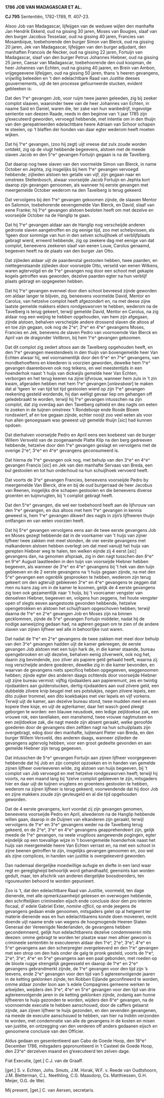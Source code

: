 **1786 JOB VAN MADAGASCAR ET AL.**

**CJ 795** Sententiën, 1782-1789, ff. 407-23.

Alsoo Job van Madagascar, lijfeijgen van de weduwe wijlen den manhafte
Jan Hendrik Ekkerd, oud na gissing 30 jaren, Moses van Bougies, slaaf
van den burger Jacobus Tesselaar, oud na gissing 40 jaren, Francies van
Mosambique, toebehorende den burger Simon van Blerck, oud na gissing 20
jaren, Jek van Madagascar, lijfeijgen van den burger adjudant, den
manhaften Francois de Necker, oud na gissing 22 jaren, Fortuijn van
Madagascar, slaaf van den burger Petrus Johannes Hiebner, oud na gissing
25 jaren, Caesar van Madagascar, toebehoorende den oud koopman, de heer
Johannes van Echten, oud na gissing 40 jaaren, en Brein van Ambon,
vrijgegeevene lijfeijgen, oud na gissing 50 jaren, thans ’s heeren
gevangens, vrijwillig beleeden en ’t den edelachtbare Raad van Justitie
deeses gouvernements, uijt de ten processe gefourneerde stucken, evident
gebleeken is:

Dat den 1^e^ gevangen Job, voor ruijm twee jaaren geleeden, zig bij
zeeker complot slaaven, waaronder twee van de heer Johannes van Echten,
in naame Said en Daniel, waren die, ter zake van hun wanbedrijf,
ingevolge sententie van deezen Raade, reeds in den beginne van ’t jaar
1785 zijn g’executeerd geworden, vervoegd hebbende, met intentie om in
den thuijn van den gerepatrieerden edelachtbare heere Adriaan van Schoor
schapen te steelen, op ’t blaffen der honden van daar egter wederom
heeft moeten wijken.

Dat hij 1^e^ gevangen, (zoo hij zegt) uijt vreese dat zulx zoude worden
ontdekt, zig op de vlugt hebbende begeevens, alstoen met de meede slaven
Jacob en den 5^e^ gevangen Fortuijn gegaan is na de Tavelberg.

Dat daarop nog twee slaven van den voormelde Simon van Blerck, in name
October en Jephta, zig insgelijks bij hem 1^e^ gevangen vervoegd
hebbende; zijlieden alstoen ten getalle van vijf, zijn gegaan naar en
omstreex Stellenbosch, alwaar voorseijde Jacob Fortuijn en Jephta kort
daarop zijn gevangen genoomen, als wanneer hij eerste gevangen met
meergemelde October wederom na den Tavelberg is terug gekeerd.

Dat vervolgens bij den 1^e^ gevangen gekoomen zijnde, de slaaven Mentor
en Salomon, toebehorende eevengemelde Van Blerck, en David, slaaf van
eene Franke; hij 1^e^ gevangen alstoen besloten heeft om met dezelve en
voorseijde October na de Hanglip te gaan.

Dat hij 1^e^ gevangen aldaar aan de Hanglip nog verscheijde anderen
gedroste slaven aangetroffen en zig eenige tijd, zoo met schelpvissen,
als ’tgeen door sommige van hun in den selven schuijlhoek of
verblijfplaats gebragt wierd, erneerd hebbende, zig op zeekere dag met
eenige van dat complot, beneevens zeekeren slaaf van eenen Louw, Carolus
genaamd, begeeven heeft na de plaats van den burger Jan Otto.

Dat zijlieden aldaar uijt de paardenstal gestoolen hebben, twee paarden,
en niettegenstaande zijlieden door voorseijde Otto, verseld van eenen
Wilkens, waren agtervolgd en de 1^e^ gevangen nog door een schoot met
gekapte kogels getroffen was geworden, dezelve paarden egter na hun
verblijf plaats gebragt en opgegeeten hebben.

Dat hij 1^e^ gevangen evenwel door dien schoot bevreesd zijnde geworden
om aldaar langer te blijven, zig, beneevens voormelde David, Mentor en
Carolus, van hetzelve complot heeft afgezondert en, na met deese zijne
laatste gemelde makkers elders rondgesworven te hebben, wederom na de
Tavelberg is terug gekeert, terwijl gemelde David, Mentor en Carolus, na
zig aldaar nog een weijnig te hebben opgehouden, van hem zijn afgegaan,
zijnde alstoen, behalven verscheijde andere drossend slaven die altoos
af en toe zijn gegaan, ook nog de 2^e^, 3^e^ en 4^e^ gevangens Moses,
Francies en Jek, benevens de slaven Pedro van voornoemde Van Blerck en
April van de dragonder Veltbron, bij hem 1^e^ gevangen gekoomen.

Dat dit complot zig zedert altoos aan de Tavelberg opgehouden heeft, en
den 1^e^ gevangen meestendeels in den thuijn van bovengemelde heer Van
Echten alwaar hij, wel voornamentlijk door den 6^e^ en 7^e^ gevangens,
van mondbehoeftens en kleederen is voorzien geworden, dewelke hem 1^e^
gevangen daarenboven ook nog telkens, en wel meestentijds in een
hoenderhok naast ’t huijs van dickwijls gemelde heer Van Echten,
verborgen en het terug keeren na zijne lijfvrouw, wanneer hem zulx in ’t
zin kwam, afgeraden hebben met hem 1^e^ gevangen \[*onleesbaar*\] te
maken dat al ’tgeen ’er van tijd tot tijd gestoolen wierd op zijn 1^e^
gevangen reekening gesteld wordende, hij dan welligt gevaar liep om
gehangen off geledebraakt te worden, terwijl hij 1^e^ gevangen
intusschen na zijn complot, dat zig overdag aan den Tavelberg ophield en
des nagts om eeten te zoeken in de tuijnen omstreex ’t Rondebosje ende
Roode Bloem rondswierf, af en toe gegaan zijnde, echter nooijt zoo veel
eeten als voor hun allen genoegsaam was geweest uijt gemelde thuijn
\[*sic*\] had kunnen opdoen.

Dat dierhalven voorseijde Pedro en April eens een koebeest van de burger
Willem Versveld van de zoogenaamde Platte Klip na den berg gedreeven
hebbende, hetzelve door den 1^e^ gevangen geslagt en vervolgens met de
overige 2^e^, 3^e^ en 4^e^ gevangens geconsumeerd is.

Dat hierna de 1^e^ gevangen ook nog, met behulp van den 3^e^ en 4^e^
gevangen Francis \[*sic*\] en Jek van den manhafte Servaas van Breda,
een bul gestoolen en tot hun onderhoud na hun schuijlhoek vervoerd
heeft.

Dat voorts de 3^e^ gevangen Francies, beneevens voorseijde Pedro by
meergemelde Van Blerck, drie en bij de oud burgerraad de heer Jacobus
van Reenen, insgelijks drie schapen gestoolen en die beneevens diverse
groenten en tuijnvrugten, bij ’t complot gebragt heeft.

Dat den 5^e^ gevangen, die wel eer toebehoord heeft aan de lijfvrouw van
den 1^e^ gevangen, en dus altoos met hem 1^e^ gevangen in kennis geweest
is, hem 1^e^ gevangen dikwerf des nagts in zijn’s lijfheeren thuijn
ontfangen en van eeten voorzien heeft.

Dat hij 5^e^ gevangen vervolgens eens aan de twee eerste gevangens Job
en Moses gezegt hebbende dat in de voorkamer van ’t huijs van zijner
lijfheer twee zakken met meel stonden, de vier eerste gevangens met
malkanderen alstoen hebben overlegt om dat meel vanuijt het huijs van
gerepten Hiebner weg te halen, ten welken eijnde zij 4 eerst \[*sic*\]
gevangens dan, na genomen afspraak, zig in den nagt tusschen den 8^e^ en
9^e^ August laastleeden in den tuijn van voorseijde Hiebner hebben
begeeven, als wanneer de 3^e^ en 4^e^ gevangens bij ’t hek van den tuijn
gebleeven en de 2 eerste gevangens na ’t huijs gegaan zijnde, na met den
5^e^ gevangen een ogenblik gesprooken te hebben, wederom zijn terug
gekeert om den agteruijt gebleeven 3^e^ en 4^e^ gevangens te zeggen dat
men nu kans zag om in de kamer te koomen, gelijk de 4 eerste gevangens
zig toen ook gezamentlijk naar ’t huijs, bij ’t voorcamer vengster van
denselven Hiebner, begeeven en, volgens hun zeggens, het houte vengster
open of slegts eeven aangestoote gevonden hebbende, hetzelve
opengetrokken en alstoen het schuijfraam opgeschoven hebben; terwijl
daarna de 1^e^ en 2^e^ gevangen Job en Moses zijn na binnen gecklommen,
zijnde de 5^e^ gevangen Fortuijn middeler, nadat hij de nodige
aanweijzing gedaan had, na agteren gegaan om te zien of de andere slaven
van zijnen lijfheer wel alle in behoorlijke rust waren.

Dat nadat de 1^e^ en 2^e^ gevangens de twee zakken met meel door behulp
van den 3^e^ gevangen hadden uijt de kamer gekreegen, de eerste gevangen
Job alstoen met een tuijn hark de, in die kamer staande, bureau
opengebrooken en uijt dezelve, behalven eenig zilverwerk, ook nog het,
daarin zig bevindende, zoo zilver als papiere geld gehaald heeft, waarna
zij nog verscheijde andere goederen, dewelke zig in die kamer bevonden,
en waarvan de gevangens niets specificq hebben opgegeeven, weggenoomen
hebben; zijnde egter des anderen daags ochtends door voorseijde Hiebner
uijt zijne bureau vermist: vijftig rijxdaalders aan papieremunt, zes en
twintig rijxdaalders aan guldenstucken, dertig rijxdaalders aan oud
zilvere geld, een dubbelde zilvere knip beugel met ses potstukjes, negen
zilvere lepels, een dito zuijker trommel, een dito koekbakjes met vier
lepels en vijf vorkens. Terwijl uijt de kamer, aan dezelve bureau stond,
twee mudden meel en een kopere thee kisje, en uijt de agterkamer, daar
het wasch goed pleegt geborgen te worden: een blauwe neusdoek, een
ledige zeijldoekse zak, een vrouwe rok, een tavellaken, een manshemd,
twee vrouwe nagtmutsen en een zeijldoekse zak, die nagt meede zijn
absent geraakt, welke geroofde goederen door de gevangens dien zelfden
nagt na hun schuijlplaats zijn overgebragt, edog door den manhafte,
luijtenant Pieter van Breda, en den burger Willem Versveld, des anderen
daags, wanneer zijlieden de gevangens agtervolg hebben, voor een groot
gedeelte gevonden en aan gemelde Hiebner zijn terug gegeeven.

Dat intusschen de 5^e^ gevangen Fortuijn aan zijnen lijfheer
voorgegeeven hebbende dat hij Job en zijn complot opzoeken en in handen
van gemelde zijnen lijfheer overleeveren wilde, zig alstoen van huijs
begeeven, bij ’t complot van Job vervoegd en met hetzelve rondgesworven
heeft; terwijl hij voorts, na een maand lang bij ’tzelve complot
gebleeven te zijn, mitsgaders hier en daar uijt de tuijnen vrugtens en
groentens gestoolen te hebben, wederom na zijnen lijfheer is terug
gekeerd, voorwendende dat hij door Job en zijne makkers zoude zijn
gevleugeld en al die tijd opgehouden geworden.

Dat de 4 eerste gevangens, kort voordat zij zijn gevangen genomen,
beneevens voorseijde Pedro en April, alwederom na de Hanglip hebbende
willen gaan, daarop in de Duijnen van elkanderen zijn geraakt, terwijl
vervolgens de 1^e^ en 3^e^ gevangens weder na de Tavelberg terug
gekeerd, en de 2^e^, 3^e^ en 4^e^ gevangens geapprehendeert zijn, gelijk
meede de 1^e^ gevangen, na veele vrugtloos aangewende pogingen, egter
eijndelijk op een toevallige wijze in ’t bovengemelde hoenderhok naast
het huijs van meergemelde heere Van Echten verrast en, na met een schoot
in zijne beenen getroffen te zijn, insgelijks gevangen genoomen en, zoo
wel als zijne complices, in handen van justitie is overgeleeverd
geworden.

Dan nademaal diergelijke moedwillige aufugie en diefte in een land waar
regt en geregtigheijd behoorlijk word gehandhaafd, geensints kan worden
gedult, maar, ten afschrik van anderen diergelijke boosdoenders, ten
rigoureusten behoord te worden gepunieert.

Zoo is ’t, dat den edelachtbare Raad van Justitie, voormeld, ten dage
dienende, met alle opmerkzaamheijd geleesen en overwogen hebbende, den
schriftelijken crimineelen eijsch ende conclusie door den pro interim
fiscaal, d’ edele Gabriel Exter, *nomine officii*, op ende jeegens de
gevangens gedaan ende genoomen, mitsgaders gelet op al hetgeent ter
materie dienende was en hun edelachtbarens konde doen moveeren, recht
doende uijt naame ende van wegens de hoogmogende Heeren Staten Generaal
der Vereenigde Nederlanden, de gevangens hebben gecondemneerd, gelijk
hun edelachtbarens dezelve condemneeren mits deezen: omme gebragt te
worden ter plaatze waar men alhier gewoon is crimineele sententiën te
executeeren aldaar den 1^e^, 2^e^, 3^e^, 4^e^ en 5^e^ gevangens aan den
scherpregter overgeleeverd en den 1^e^ gevangen met een strop om den
hals onder de galg te pronk gesteld, voorts de 1^e^, 2^e^, 3^e^, 4^e^ en
5^e^ gevangens aan een paal gebonden, met roeden op de bloote rugge
strengelijk gegeesseld en daarop de 1^e^ en 2^e^ gevangens gebrandmerkt
zijnde, de 1^e^ gevangen voor den tijd zijn ’s leevens, ende 2^e^
gevangen voor den tijd van 5 agtereenvolgende jaaren in de ketting
geklonken zijnde, ten Robben Eijlande geconfineerd te worden, omme
aldaar zonder loon aan ’s edele Compagnies gemeene werken te arbeijden,
weijders den 3^e^, 4^e^ en 5^e^ gevangen voor den tijd van drie
agtereenvolgende jaren in de ketting geklonken zijnde, zodanig aan hunne
lijfheeren te huijs gezonden te worden, wijders den 6^e^ gevangen, na de
voornoemde executie te hebben aanschouwd, door de caffers gelaarst
zijnde, aan zijnen lijfheer te huijs gezonden, en den sevenden
gevangenen, na meede de executie aanschouwd te hebben, van hier na
Indiën verzonden te worden, met condemnatie van alle de gevangens in de
kosten en misen van justitie, en ontzegging van den verderen off anders
gedaanen eijsch en genoomene conclusie van den Officier.

Aldus gedaan en gesententieerd aan Cabo de Goede Hoop, den 18^e^
December 1786, mitsgaders gepronuntieerd in ’t Casteel de Goede Hoop,
den 23^e^ derzelven maand en g’executeerd ten zelven dage.

Fiat Executie, \[get.\] C.J. van de Graaff.

\[get.\] S. v. Echten, Johs. Smuts, J.M. Horak, W.F. v. Reede van
Oudtshoorn, J.M. Bletterman, C.L. Neethling, C.G. Maasdorp, Cs.
Matthiessen, G.H. Meijer, O.G. de Wet.

Mij present, \[get.\] C. van Aersen, secretaris.
